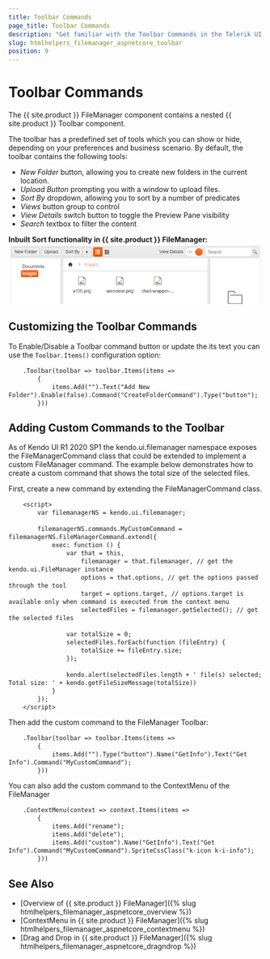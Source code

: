 ```yaml
---
title: Toolbar Commands
page_title: Toolbar Commands
description: "Get familiar with the Toolbar Commands in the Telerik UI FileManager for {{ site.framework }} and how you can use them."
slug: htmlhelpers_filemanager_aspnetcore_toolbar
position: 9
---
```


# Toolbar Commands

The {{ site.product }} FileManager component contains a nested {{ site.product }} Toolbar component.

The toolbar has a predefined set of tools which you can show or hide, depending on your preferences and business scenario. By default, the toolbar contains the following tools:

* *New Folder* button, allowing you to create new folders in the current location.
* *Upload Button* prompting you with a window to upload files.
* *Sort By* dropdown, allowing you to sort by a number of predicates
* *Views* button group to control 
* *View Details* switch button to toggle the Preview Pane visibility
* *Search* textbox to filter the content

**Inbuilt Sort  functionality in {{ site.product }} FileManager:** 
<img src="toolbar.png">

## Customizing the Toolbar Commands

To Enable/Disable a Toolbar command button or update the its text you can use the  `Toolbar.Items()` configuration option:
```cshtml
    .Toolbar(toolbar => toolbar.Items(items =>
        {
            items.Add("").Text("Add New Folder").Enable(false).Command("CreateFolderCommand").Type("button");
        }))
```

## Adding Custom Commands to the Toolbar

As of Kendo UI R1 2020 SP1 the kendo.ui.filemanager namespace exposes the FileManagerCommand class that could be extended to implement a custom FileManager command. The example below demonstrates how to create a custom command that shows the total size of the selected files.

First, create a new command by extending the FileManagerCommand class.
```
    <script>
        var filemanagerNS = kendo.ui.filemanager;

        filemanagerNS.commands.MyCustomCommand = filemanagerNS.FileManagerCommand.extend({
            exec: function () {
                var that = this,
                    filemanager = that.filemanager, // get the kendo.ui.FileManager instance
                    options = that.options, // get the options passed through the tool
                    target = options.target, // options.target is available only when command is executed from the context menu
                    selectedFiles = filemanager.getSelected(); // get the selected files
                
                var totalSize = 0;
                selectedFiles.forEach(function (fileEntry) {
                    totalSize += fileEntry.size;
                });

                kendo.alert(selectedFiles.length + ' file(s) selected; Total size: ' + kendo.getFileSizeMessage(totalSize))
            }
        });
    </script>
```

Then add the custom command to the FileManager Toolbar:
```cshtml
    .Toolbar(toolbar => toolbar.Items(items =>
        {
            items.Add("").Type("button").Name("GetInfo").Text("Get Info").Command("MyCustomCommand");
        }))
```

You can also add the custom command to the ContextMenu of the FileManager
```cshtml
    .ContextMenu(context => context.Items(items =>
        {
            items.Add("rename");
            items.Add("delete");
            items.Add("custom").Name("GetInfo").Text("Get Info").Command("MyCustomCommand").SpriteCssClass("k-icon k-i-info");
        }))
```

## See Also

* [Overview of {{ site.product }} FileManager]({% slug htmlhelpers_filemanager_aspnetcore_overview %})
* [ContextMenu in {{ site.product }} FileManager]({% slug htmlhelpers_filemanager_aspnetcore_contextmenu %})
* [Drag and Drop in {{ site.product }} FileManager]({% slug htmlhelpers_filemanager_aspnetcore_dragndrop %})
